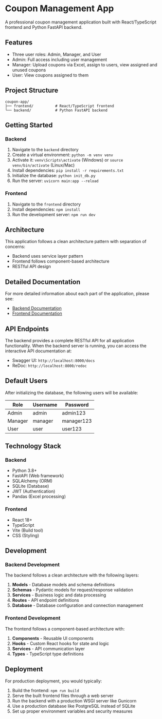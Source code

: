 # Coupon Management App

A professional coupon management application built with React/TypeScript frontend and Python FastAPI backend.

## Features

- Three user roles: Admin, Manager, and User
- Admin: Full access including user management
- Manager: Upload coupons via Excel, assign to users, view assigned and unused coupons
- User: View coupons assigned to them

## Project Structure

```
coupon-app/
├── frontend/          # React/TypeScript frontend
└── backend/           # Python FastAPI backend
```

## Getting Started

### Backend
1. Navigate to the `backend` directory
2. Create a virtual environment: `python -m venv venv`
3. Activate it: `venv\Scripts\activate` (Windows) or `source venv/bin/activate` (Linux/Mac)
4. Install dependencies: `pip install -r requirements.txt`
5. Initialize the database: `python init_db.py`
6. Run the server: `uvicorn main:app --reload`

### Frontend
1. Navigate to the `frontend` directory
2. Install dependencies: `npm install`
3. Run the development server: `npm run dev`

## Architecture

This application follows a clean architecture pattern with separation of concerns:
- Backend uses service layer pattern
- Frontend follows component-based architecture
- RESTful API design

## Detailed Documentation

For more detailed information about each part of the application, please see:
- [Backend Documentation](backend/README.md)
- [Frontend Documentation](frontend/README.md)

## API Endpoints

The backend provides a complete RESTful API for all application functionality. When the backend server is running, you can access the interactive API documentation at:
- Swagger UI: `http://localhost:8000/docs`
- ReDoc: `http://localhost:8000/redoc`

## Default Users

After initializing the database, the following users will be available:

| Role    | Username | Password   |
|---------|----------|------------|
| Admin   | admin    | admin123   |
| Manager | manager  | manager123 |
| User    | user     | user123    |

## Technology Stack

### Backend
- Python 3.8+
- FastAPI (Web framework)
- SQLAlchemy (ORM)
- SQLite (Database)
- JWT (Authentication)
- Pandas (Excel processing)

### Frontend
- React 18+
- TypeScript
- Vite (Build tool)
- CSS (Styling)

## Development

### Backend Development

The backend follows a clean architecture with the following layers:

1. **Models** - Database models and schema definitions
2. **Schemas** - Pydantic models for request/response validation
3. **Services** - Business logic and data processing
4. **Routes** - API endpoint definitions
5. **Database** - Database configuration and connection management

### Frontend Development

The frontend follows a component-based architecture with:

1. **Components** - Reusable UI components
2. **Hooks** - Custom React hooks for state and logic
3. **Services** - API communication layer
4. **Types** - TypeScript type definitions

## Deployment

For production deployment, you would typically:

1. Build the frontend: `npm run build`
2. Serve the built frontend files through a web server
3. Run the backend with a production WSGI server like Gunicorn
4. Use a production database like PostgreSQL instead of SQLite
5. Set up proper environment variables and security measures